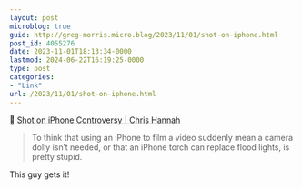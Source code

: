 ```yaml
---
layout: post
microblog: true
guid: http://greg-morris.micro.blog/2023/11/01/shot-on-iphone.html
post_id: 4055276
date: 2023-11-01T18:13:34-0000
lastmod: 2024-06-22T16:19:25-0000
type: post
categories:
- "Link"
url: /2023/11/01/shot-on-iphone.html
---
```

🔗 [Shot on iPhone Controversy | Chris Hannah](https://chrishannah.me/shot-on-iphone-controversy)

> To think that using an iPhone to film a video suddenly mean a camera dolly isn’t needed, or that an iPhone torch can replace flood lights, is pretty stupid.

This guy gets it! 
